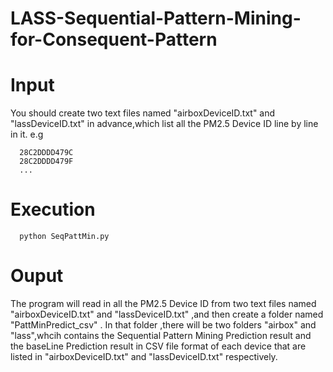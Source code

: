 # LASS-Sequential-Pattern-Mining-for-Consequent-Pattern

# Input
You should create two text files named "airboxDeviceID.txt" and "lassDeviceID.txt" in advance,which list all the PM2.5 Device ID line by line in it.
e.g
```
  28C2DDDD479C
  28C2DDDD479F
  ...
```
# Execution
```
  python SeqPattMin.py
```

# Ouput 
The program will read in all the PM2.5 Device ID from two text files named "airboxDeviceID.txt" and "lassDeviceID.txt" ,and then create a folder named "PattMinPredict_csv" . In that folder ,there will be two folders "airbox" and "lass",whcih contains the Sequential Pattern Mining Prediction result and the baseLine Prediction result in CSV file format of each device that are listed in "airboxDeviceID.txt" and "lassDeviceID.txt" respectively.
